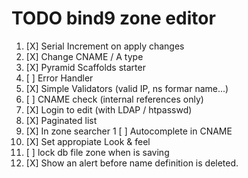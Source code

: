 TODO bind9 zone editor
======================

1. [X] Serial Increment on apply changes
1. [X] Change CNAME / A type
1. [X] Pyramid Scaffolds starter
1. [ ] Error Handler
1. [X] Simple Validators (valid IP, ns formar name...)
1. [ ] CNAME check (internal references only)
1. [X] Login to edit (with LDAP / htpasswd)
1. [X] Paginated list
1. [X] In zone searcher
1  [ ] Autocomplete in CNAME
1. [X] Set appropiate Look & feel
1. [ ] lock db file zone when is saving
1. [X] Show an alert before name definition is deleted.
